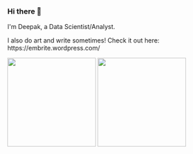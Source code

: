 ### Hi there 👋

I'm Deepak, a Data Scientist/Analyst.<br>

<p> I also do art and write sometimes! Check it out here: https://embrite.wordpress.com/</p>

<span><a href='https://github.com/D-2000-99/Tensorflow-Object-Detection'><img src="https://user-images.githubusercontent.com/68558063/147908433-369c1d67-7e49-4d05-8524-74662ad22a4e.gif" height="200"></a>
<a href='https://github.com/D-2000-99/OpenCV/tree/main/Hand_detect'><img src="https://user-images.githubusercontent.com/68558063/150665643-215eb97c-2969-4409-848a-571a3addea22.gif" height="200"></a></span>


<!-- <span><img src="https://user-images.githubusercontent.com/68558063/147908430-0efd9c1e-9cf0-4276-a453-ab10eaf12ed7.gif" height="250"></span> -->
<!-- <span><img src="https://user-images.githubusercontent.com/68558063/121676318-1b9aba00-cad2-11eb-9cae-ebcdb0544e31.png" width="250" height="250"><span>
<br>
 <img src="https://user-images.githubusercontent.com/68558063/109596251-ddd5df00-7b3b-11eb-8a7e-ea9ed7727fd3.png" height="250"> -->
  
